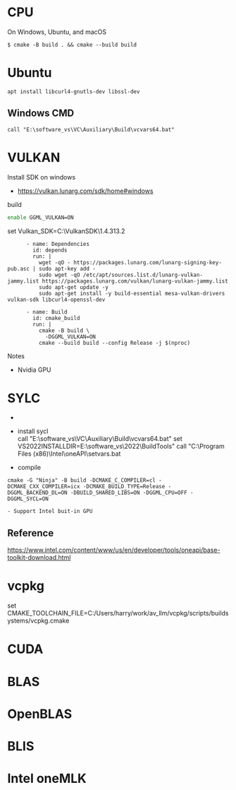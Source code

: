 # CPU

On Windows, Ubuntu, and macOS
``` ssh 
$ cmake -B build . && cmake --build build
```
# Ubuntu
``` ssh
apt install libcurl4-gnutls-dev libssl-dev 
```

## Windows CMD
```
call "E:\software_vs\VC\Auxiliary\Build\vcvars64.bat"
```


# VULKAN
Install SDK on windows
+ https://vulkan.lunarg.com/sdk/home#windows

build
``` sh
enable GGML_VULKAN=ON
```
set Vulkan_SDK=C:\VulkanSDK\1.4.313.2


```
      - name: Dependencies
        id: depends
        run: |
          wget -qO - https://packages.lunarg.com/lunarg-signing-key-pub.asc | sudo apt-key add -
          sudo wget -qO /etc/apt/sources.list.d/lunarg-vulkan-jammy.list https://packages.lunarg.com/vulkan/lunarg-vulkan-jammy.list
          sudo apt-get update -y
          sudo apt-get install -y build-essential mesa-vulkan-drivers vulkan-sdk libcurl4-openssl-dev

      - name: Build
        id: cmake_build
        run: |
          cmake -B build \
            -DGGML_VULKAN=ON
          cmake --build build --config Release -j $(nproc)

```


Notes
- Nvidia GPU


# SYLC
- 

- install sycl  
call "E:\software_vs\VC\Auxiliary\Build\vcvars64.bat"
set VS2022INSTALLDIR=E:\software_vs\2022\BuildTools"
call "C:\Program Files (x86)\Intel\oneAPI\setvars.bat

- compile
```
cmake -G "Ninja" -B build -DCMAKE_C_COMPILER=cl -DCMAKE_CXX_COMPILER=icx -DCMAKE_BUILD_TYPE=Release -DGGML_BACKEND_DL=ON -DBUILD_SHARED_LIBS=ON -DGGML_CPU=OFF -DGGML_SYCL=ON 
```


	- Support Intel buit-in GPU

## Reference
https://www.intel.com/content/www/us/en/developer/tools/oneapi/base-toolkit-download.html


# vcpkg
set CMAKE_TOOLCHAIN_FILE=C:/Users/harry/work/av_llm/vcpkg/scripts/buildsystems/vcpkg.cmake

# CUDA

# BLAS


# OpenBLAS


# BLIS


# Intel oneMLK



